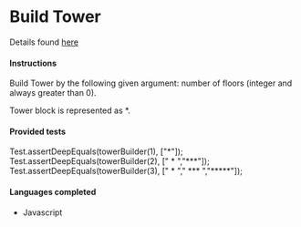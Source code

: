 # Build Tower

Details found [here](https://www.codewars.com/kata/576757b1df89ecf5bd00073b)

#### Instructions
Build Tower by the following given argument:
number of floors (integer and always greater than 0).

Tower block is represented as *.

#### Provided tests

Test.assertDeepEquals(towerBuilder(1), ["\*"]);
Test.assertDeepEquals(towerBuilder(2), [" \* ","\*\*\*"]);
Test.assertDeepEquals(towerBuilder(3), ["  \*  "," \*\*\* ","\*\*\*\*\*"]);


#### Languages completed

- Javascript